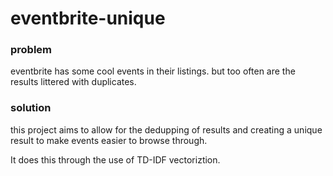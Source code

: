 # eventbrite-unique

### problem
eventbrite has some cool events in their listings. 
but too often are the results littered with duplicates. 


### solution
this project aims to allow for the dedupping of results
and creating a unique result to make events easier to 
browse through. 

It does this through the use of TD-IDF vectoriztion. 


